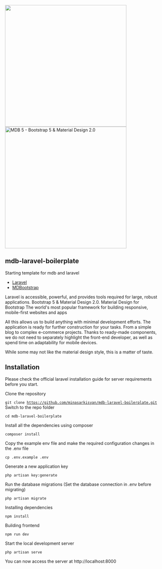 <div>
    <a href="https://laravel.com" target="_blank"><img src="https://raw.githubusercontent.com/laravel/art/master/logo-lockup/5%20SVG/2%20CMYK/1%20Full%20Color/laravel-logolockup-cmyk-red.svg" width="400"></a>
<picture>
 <source srcset="https://mdbootstrap.com/wp-content/themes/mdbootstrap4/content/en/_mdb5/standard/pro/_main/assets/mdb5-about-v2.webp" type="image/webp">
  <img src="https://mdbootstrap.com/wp-content/themes/mdbootstrap4/content/en/_mdb5/standard/pro/_main/assets/mdb5-about-v2.jpg" class="img-fluid shadow-5 rounded" alt="MDB 5 -    Bootstrap 5 &amp; Material Design 2.0" width="400">
</picture>
</div>

## mdb-laravel-boilerplate
Starting template for mdb and laravel
<ul>
    <li><a href="https://laravel.com" target="_blank">Laravel</a></li>
    <li><a href="https://mdbootstrap.com/docs/standard/" target="_blank">MDBootstrap</a></li>
</ul>

Laravel is accessible, powerful, and provides tools required for large, robust applications.
Bootstrap 5 & Material Design 2.0. Material Design for Bootstrap
The world's most popular framework for building responsive, mobile-first websites and apps

All this allows us to build anything with minimal development efforts. The application is ready for further construction for your tasks. From a simple blog to complex e-commerce projects. Thanks to ready-made components, we do not need to separately highlight the front-end developer, as well as spend time on adaptability for mobile devices.

While some may not like the material design style, this is a matter of taste.

## Installation

Please check the official laravel installation guide for server requirements before you start.

Clone the repository

<code>git clone https://github.com/minasarkisyan/mdb-laravel-boilerplate.git</code>
Switch to the repo folder

<code>cd mdb-laravel-boilerplate</code>
<p>Install all the dependencies using composer</p>

<code>composer install</code>

<p>Copy the example env file and make the required configuration changes in the .env file</p>

<code>cp .env.example .env</code>

<p>Generate a new application key</p>

<code>php artisan key:generate</code>

<p>Run the database migrations (Set the database connection in .env before migrating)</p>

<code>php artisan migrate</code>

<p>Installing dependencies</p>

<code>npm install</code>

<p>Building frontend</p>

<code>npm run dev</code>

<p>Start the local development server</p>

<code>php artisan serve</code>

You can now access the server at http://localhost:8000
